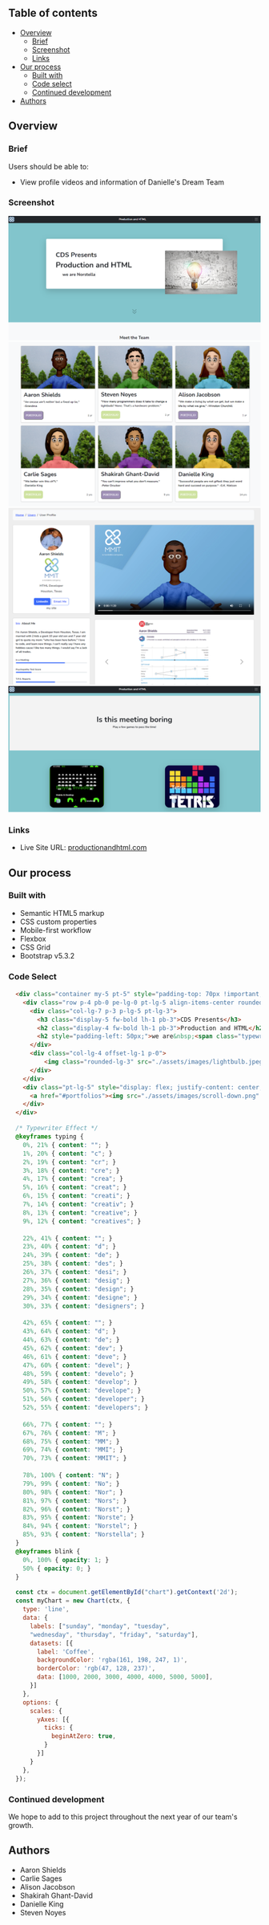 ## Table of contents

- [Overview](#overview)
  - [Brief](#brief)
  - [Screenshot](#screenshot)
  - [Links](#links)
- [Our process](#our-process)
  - [Built with](#built-with)
  - [Code select](#code-select)
  - [Continued development](#continued-development)
- [Authors](#authors)

## Overview

### Brief

Users should be able to:

- View profile videos and information of Danielle's Dream Team

### Screenshot

![](./assets/images/readme-images/2023-10-02%2014_13_26-Production%20and%20HTML.png)
![](./assets/images/readme-images/2023-10-02%2014_13_51-Production%20and%20HTML.png)
![](./assets/images/readme-images/2023-10-02%2014_14_21-.png)
![](./assets/images/readme-images/2023-10-02%2014_14_37-Games.png)


### Links

- Live Site URL: [productionandhtml.com](https://productionandhtml.com/)

## Our process

### Built with

- Semantic HTML5 markup
- CSS custom properties
- Mobile-first workflow
- Flexbox
- CSS Grid
- Bootstrap v5.3.2 

### Code Select

```html
  <div class="container my-5 pt-5" style="padding-top: 70px !important;">
    <div class="row p-4 pb-0 pe-lg-0 pt-lg-5 align-items-center rounded-3 shadow-lg" style=" background-color: #ffffff;">
      <div class="col-lg-7 p-3 p-lg-5 pt-lg-3">
        <h3 class="display-5 fw-bold lh-1 pb-3">CDS Presents</h3>
        <h2 class="display-4 fw-bold lh-1 pb-3">Production and HTML</h2>
        <h2 style="padding-left: 50px;">we are&nbsp;<span class="typewriter"></span></h2>
      </div>
      <div class="col-lg-4 offset-lg-1 p-0">
          <img class="rounded-lg-3" src="./assets/images/lightbulb.jpeg" alt="" width="540" style="width: 540px; position: relative; top: 40px;">
      </div>
    </div>
    <div class="pt-lg-5" style="display: flex; justify-content: center;">
      <a href="#portfolios"><img src="./assets/images/scroll-down.png" alt="" style="padding-top: 90px; width: 4rem; opacity: .2;"></a>
    </div>
  </div>
```

```css
  /* Typewriter Effect */
  @keyframes typing {
    0%, 21% { content: ""; }
    1%, 20% { content: "c"; }
    2%, 19% { content: "cr"; }
    3%, 18% { content: "cre"; }
    4%, 17% { content: "crea"; }
    5%, 16% { content: "creat"; }
    6%, 15% { content: "creati"; }
    7%, 14% { content: "creativ"; }
    8%, 13% { content: "creative"; }
    9%, 12% { content: "creatives"; }

    22%, 41% { content: ""; }
    23%, 40% { content: "d"; }
    24%, 39% { content: "de"; }
    25%, 38% { content: "des"; }
    26%, 37% { content: "desi"; }
    27%, 36% { content: "desig"; }
    28%, 35% { content: "design"; }
    29%, 34% { content: "designe"; }
    30%, 33% { content: "designers"; }

    42%, 65% { content: ""; }
    43%, 64% { content: "d"; }
    44%, 63% { content: "de"; }
    45%, 62% { content: "dev"; }
    46%, 61% { content: "deve"; }
    47%, 60% { content: "devel"; }
    48%, 59% { content: "develo"; }
    49%, 58% { content: "develop"; }
    50%, 57% { content: "develope"; }
    51%, 56% { content: "developer"; }
    52%, 55% { content: "developers"; }

    66%, 77% { content: ""; }
    67%, 76% { content: "M"; }
    68%, 75% { content: "MM"; }
    69%, 74% { content: "MMI"; }
    70%, 73% { content: "MMIT"; }

    78%, 100% { content: "N"; }
    79%, 99% { content: "No"; }
    80%, 98% { content: "Nor"; }
    81%, 97% { content: "Nors"; }
    82%, 96% { content: "Norst"; }
    83%, 95% { content: "Norste"; }
    84%, 94% { content: "Norstel"; }
    85%, 93% { content: "Norstella"; }
  }
  @keyframes blink {
    0%, 100% { opacity: 1; }
    50% { opacity: 0; }
  }
```

```js
  const ctx = document.getElementById("chart").getContext('2d');
  const myChart = new Chart(ctx, {
    type: 'line',
    data: {
      labels: ["sunday", "monday", "tuesday",
      "wednesday", "thursday", "friday", "saturday"],
      datasets: [{
        label: 'Coffee',
        backgroundColor: 'rgba(161, 198, 247, 1)',
        borderColor: 'rgb(47, 128, 237)',
        data: [1000, 2000, 3000, 4000, 4000, 5000, 5000],
      }]
    },
    options: {
      scales: {
        yAxes: [{
          ticks: {
            beginAtZero: true,
          }
        }]
      }
    },
  });
```

### Continued development

We hope to add to this project throughout the next year of our team's growth.

## Authors

- Aaron Shields
- Carlie Sages
- Alison Jacobson
- Shakirah Ghant-David
- Danielle King
- Steven Noyes